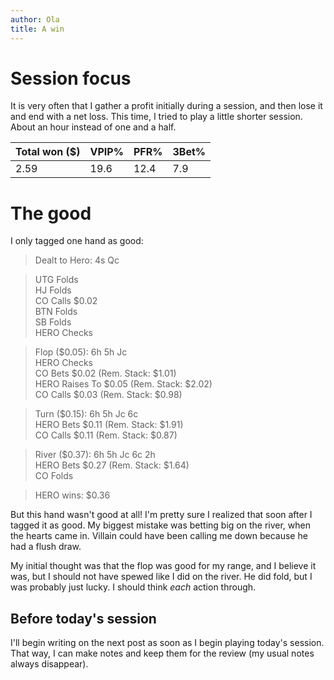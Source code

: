 ```yaml
---
author: Ola
title: A win
---
```


# Session focus

It is very often that I gather a profit initially during a session, and then lose it and end with a net loss. This time, I tried to play a little shorter session. About an hour instead of one and a half.

| Total won ($) | VPIP% | PFR% | 3Bet% |
| ------------- | ----- | ---- | ----- |
| 2.59          | 19.6  | 12.4 | 7.9   |

# The good

I only tagged one hand as good:

> Dealt to Hero: 4s Qc

> UTG Folds \
> HJ Folds \
> CO Calls $0.02 \
> BTN Folds \
> SB Folds \
> HERO Checks

> Flop ($0.05): 6h 5h Jc \
> HERO Checks \
> CO Bets $0.02 (Rem. Stack: $1.01) \
> HERO Raises To $0.05 (Rem. Stack: $2.02) \
> CO Calls $0.03 (Rem. Stack: $0.98)

> Turn ($0.15): 6h 5h Jc 6c \
> HERO Bets $0.11 (Rem. Stack: $1.91) \
> CO Calls $0.11 (Rem. Stack: $0.87)

> River ($0.37): 6h 5h Jc 6c 2h \
> HERO Bets $0.27 (Rem. Stack: $1.64) \
> CO Folds

> HERO wins: $0.36

But this hand wasn't good at all! I'm pretty sure I realized that soon after I tagged it as good. My biggest mistake was betting big on the river, when the hearts came in. Villain could have been calling me down because he had a flush draw.

My initial thought was that the flop was good for my range, and I believe it was, but I should not have spewed like I did on the river. He did fold, but I was probably just lucky. I should think _each_ action through.

## Before today's session

I'll begin writing on the next post as soon as I begin playing today's session. That way, I can make notes and keep them for the review (my usual notes always disappear).
